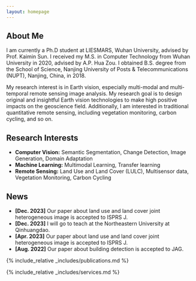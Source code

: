 ```yaml
---
layout: homepage
---
```


## About Me

I am currently a Ph.D student at LIESMARS, Wuhan University, advised by Prof. Kaimin Sun. I received my M.S. in Computer Technology from Wuhan University in 2020, advised by A.P. Hua Zou.
I obtained B.S. degree from the School of Science, Nanjing University of Posts & Telecommunications (NUPT), Nanjing, China, in 2018.

My research interest is in Earth vision, especially multi-modal and multi-temporal remote sensing image analysis. My research goal is to design original and insightful Earth vision technologies to make high positive impacts on the geoscience field. Additionally, I am interested in traditional quantitative remote sensing, including vegetation monitoring, carbon cycling, and so on.

## Research Interests

- **Computer Vision:** Semantic Segmentation, Change Detection, Image Generation, Domain Adaptation
- **Machine Learning:** Multimodal Learning, Transfer learning
- **Remote Sensing:** Land Use and Land Cover (LULC), Multisensor data, Vegetation Monitoring, Carbon Cycling

## News

- **[Dec. 2023]** Our paper about land use and land cover joint heterogeneous image is accepted to ISPRS J.
- **[Dec. 2023]** I will go to teach at the Northeastern University at Qinhuangdao.
- **[Apr. 2023]** Our paper about land use and land cover joint heterogeneous image is accepted to ISPRS J.
- **[Aug. 2022]** Our paper about building detection is accepted to JAG.

{% include_relative _includes/publications.md %}

{% include_relative _includes/services.md %}
